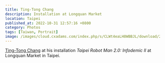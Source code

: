 ```yaml
---
title: Ting-Tong Chang
description: Installation at Longquan Market
location: Taipei
published_at: 2022-10-31 12:57:16 +0800
category: Photos
tags: [Taiwan, Portrait]
image: /images/cloud.cxadams.com/index.php/s/CLWt4eaLH8WBBJL/download/20200923-2004_Taipei_LongquanMarket_L1001284-0.jpg
---
```


[Ting-Tong Chang] at his installation *Taipei Robot Man 2.0:
Infodemic II* at Longquan Market in Taipei.

[Ting-Tong Chang]: https://www.tingtongchang.co.uk/
